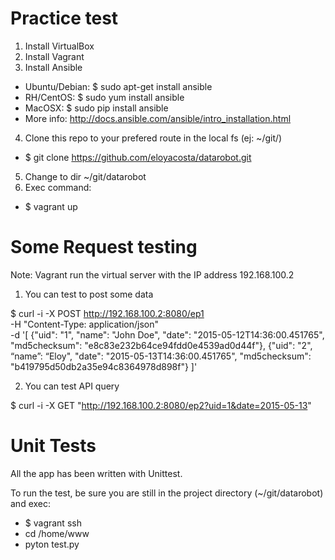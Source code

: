 # Practice test 

1. Install VirtualBox
2. Install Vagrant
3. Install Ansible
  * Ubuntu/Debian: $ sudo apt-get install ansible
  * RH/CentOS: $ sudo yum install ansible
  * MacOSX: $ sudo pip install ansible
  * More info: http://docs.ansible.com/ansible/intro_installation.html
4. Clone this repo to your prefered route in the local fs (ej: ~/git/)
  * $ git clone https://github.com/eloyacosta/datarobot.git
5. Change to dir ~/git/datarobot
6. Exec command: 
  * $ vagrant up

# Some Request testing

Note: Vagrant run the virtual server with the IP address 192.168.100.2

1. You can test to post some data

$ curl -i -X POST http://192.168.100.2:8080/ep1 \
-H "Content-Type: application/json" \
-d '[
{"uid": "1",
  "name": "John Doe",
  "date": "2015-05-12T14:36:00.451765",
  "md5checksum": "e8c83e232b64ce94fdd0e4539ad0d44f"},
{"uid": "2",
   “name”: “Eloy",
  "date": "2015-05-13T14:36:00.451765",
  "md5checksum": "b419795d50db2a35e94c8364978d898f"}
]'

2. You can test API query

$ curl -i -X GET "http://192.168.100.2:8080/ep2?uid=1&date=2015-05-13"

# Unit Tests 

All the app has been written with Unittest.

To run the test, be sure you are still in the project directory (~/git/datarobot) and exec:

  * $ vagrant ssh
  * cd /home/www
  * pyton test.py



